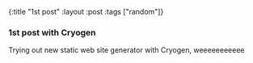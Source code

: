 {:title "1st post"
 :layout :post
 :tags  ["random"]}

### 1st post with Cryogen

Trying out new static web site generator with Cryogen, weeeeeeeeeee
